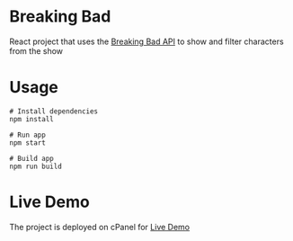 # Breaking Bad

React project that uses the [Breaking Bad API](https://breakingbadapi.com/documentation) to show and filter characters from the show

# Usage

```
# Install dependencies
npm install
```

```
# Run app
npm start
```

```
# Build app
npm run build
```

# Live Demo

The project is deployed on cPanel for [Live Demo](https://bb.talitmahmood.com/)